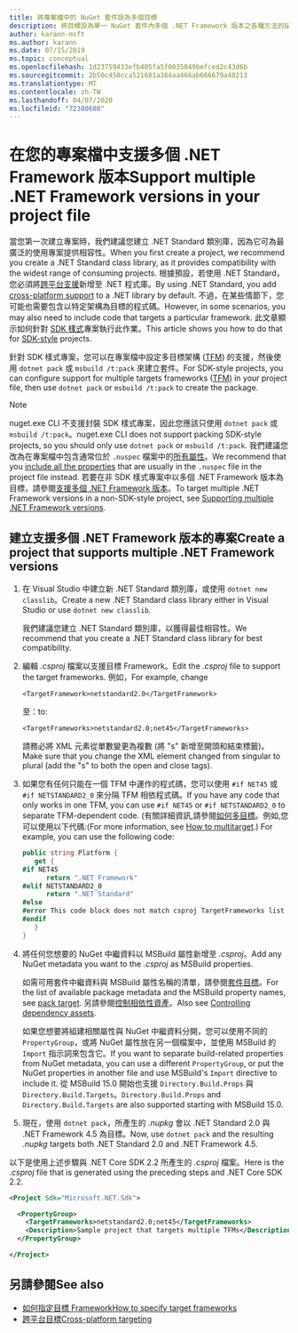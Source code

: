 ```yaml
---
title: 將專案檔中的 NuGet 套件設為多個目標
description: 將目標設為單一 NuGet 套件內多個 .NET Framework 版本之各種方法的描述。
author: karann-msft
ms.author: karann
ms.date: 07/15/2019
ms.topic: conceptual
ms.openlocfilehash: 1d23759433efb405fa5f0035049befced2c43d6b
ms.sourcegitcommit: 2b50c450cca521681a384aa466ab666679a40213
ms.translationtype: MT
ms.contentlocale: zh-TW
ms.lasthandoff: 04/07/2020
ms.locfileid: "72380680"
---
```

# <a name="support-multiple-net-framework-versions-in-your-project-file"></a><span data-ttu-id="66554-103">在您的專案檔中支援多個 .NET Framework 版本</span><span class="sxs-lookup"><span data-stu-id="66554-103">Support multiple .NET Framework versions in your project file</span></span>

<span data-ttu-id="66554-104">當您第一次建立專案時，我們建議您建立 .NET Standard 類別庫，因為它可為最廣泛的使用專案提供相容性。</span><span class="sxs-lookup"><span data-stu-id="66554-104">When you first create a project, we recommend you create a .NET Standard class library, as it provides compatibility with the widest range of consuming projects.</span></span> <span data-ttu-id="66554-105">根據預設，若使用 .NET Standard，您必須將[跨平台支援](/dotnet/standard/library-guidance/cross-platform-targeting)新增至 .NET 程式庫。</span><span class="sxs-lookup"><span data-stu-id="66554-105">By using .NET Standard, you add [cross-platform support](/dotnet/standard/library-guidance/cross-platform-targeting) to a .NET library by default.</span></span> <span data-ttu-id="66554-106">不過，在某些情節下，您可能也需要包含以特定架構為目標的程式碼。</span><span class="sxs-lookup"><span data-stu-id="66554-106">However, in some scenarios, you may also need to include code that targets a particular framework.</span></span> <span data-ttu-id="66554-107">此文章顯示如何針對 [SDK 樣式](../resources/check-project-format.md)專案執行此作業。</span><span class="sxs-lookup"><span data-stu-id="66554-107">This article shows you how to do that for [SDK-style](../resources/check-project-format.md) projects.</span></span>

<span data-ttu-id="66554-108">針對 SDK 樣式專案，您可以在專案檔中設定多目標架構 ([TFM](/dotnet/standard/frameworks)) 的支援，然後使用 `dotnet pack` 或 `msbuild /t:pack` 來建立套件。</span><span class="sxs-lookup"><span data-stu-id="66554-108">For SDK-style projects, you can configure support for multiple targets frameworks ([TFM](/dotnet/standard/frameworks)) in your project file, then use `dotnet pack` or `msbuild /t:pack` to create the package.</span></span>

> [!NOTE]
> <span data-ttu-id="66554-109">nuget.exe CLI 不支援封裝 SDK 樣式專案，因此您應該只使用 `dotnet pack` 或 `msbuild /t:pack`。</span><span class="sxs-lookup"><span data-stu-id="66554-109">nuget.exe CLI does not support packing SDK-style projects, so you should only use `dotnet pack` or `msbuild /t:pack`.</span></span> <span data-ttu-id="66554-110">我們建議您改為在專案檔中包含通常位於 `.nuspec` 檔案中的[所有屬性](../reference/msbuild-targets.md#pack-target)。</span><span class="sxs-lookup"><span data-stu-id="66554-110">We recommend that you [include all the properties](../reference/msbuild-targets.md#pack-target) that are usually in the `.nuspec` file in the project file instead.</span></span> <span data-ttu-id="66554-111">若要在非 SDK 樣式專案中以多個 .NET Framework 版本為目標，請參閱[支援多個 .NET Framework 版本](supporting-multiple-target-frameworks.md)。</span><span class="sxs-lookup"><span data-stu-id="66554-111">To target multiple .NET Framework versions in a non-SDK-style project, see [Supporting multiple .NET Framework versions](supporting-multiple-target-frameworks.md).</span></span>

## <a name="create-a-project-that-supports-multiple-net-framework-versions"></a><span data-ttu-id="66554-112">建立支援多個 .NET Framework 版本的專案</span><span class="sxs-lookup"><span data-stu-id="66554-112">Create a project that supports multiple .NET Framework versions</span></span>

1. <span data-ttu-id="66554-113">在 Visual Studio 中建立新 .NET Standard 類別庫，或使用 `dotnet new classlib`。</span><span class="sxs-lookup"><span data-stu-id="66554-113">Create a new .NET Standard class library either in Visual Studio or use `dotnet new classlib`.</span></span>

   <span data-ttu-id="66554-114">我們建議您建立 .NET Standard 類別庫，以獲得最佳相容性。</span><span class="sxs-lookup"><span data-stu-id="66554-114">We recommend that you create a .NET Standard class library for best compatibility.</span></span>

2. <span data-ttu-id="66554-115">編輯 *.csproj* 檔案以支援目標 Framework。</span><span class="sxs-lookup"><span data-stu-id="66554-115">Edit the *.csproj* file to support the target frameworks.</span></span> <span data-ttu-id="66554-116">例如，</span><span class="sxs-lookup"><span data-stu-id="66554-116">For example, change</span></span>
   
   `<TargetFramework>netstandard2.0</TargetFramework>`
   
   <span data-ttu-id="66554-117">至：</span><span class="sxs-lookup"><span data-stu-id="66554-117">to:</span></span>
   
   `<TargetFrameworks>netstandard2.0;net45</TargetFrameworks>`

   <span data-ttu-id="66554-118">請務必將 XML 元素從單數變更為複數 (將 "s" 新增至開頭和結束標籤)。</span><span class="sxs-lookup"><span data-stu-id="66554-118">Make sure that you change the XML element changed from singular to plural (add the "s" to both the open and close tags).</span></span>

3. <span data-ttu-id="66554-119">如果您有任何只能在一個 TFM 中運作的程式碼，您可以使用 `#if NET45` 或 `#if NETSTANDARD2_0` 來分隔 TFM 相依程式碼。</span><span class="sxs-lookup"><span data-stu-id="66554-119">If you have any code that only works in one TFM, you can use `#if NET45` or `#if NETSTANDARD2_0` to separate TFM-dependent code.</span></span> <span data-ttu-id="66554-120">(有關詳細資訊,請參閱[如何多目標](/dotnet/core/tutorials/libraries#how-to-multitarget)。例如,您可以使用以下代碼:</span><span class="sxs-lookup"><span data-stu-id="66554-120">(For more information, see [How to multitarget](/dotnet/core/tutorials/libraries#how-to-multitarget).) For example, you can use the following code:</span></span>

   ```csharp
   public string Platform {
      get {
   #if NET45
         return ".NET Framework"
   #elif NETSTANDARD2_0
         return ".NET Standard"
   #else
   #error This code block does not match csproj TargetFrameworks list
   #endif
      }
   }
   ```

4. <span data-ttu-id="66554-121">將任何您想要的 NuGet 中繼資料以 MSBuild 屬性新增至 *.csproj*。</span><span class="sxs-lookup"><span data-stu-id="66554-121">Add any NuGet metadata you want to the *.csproj* as MSBuild properties.</span></span>

   <span data-ttu-id="66554-122">如需可用套件中繼資料與 MSBuild 屬性名稱的清單，請參閱[套件目標](../reference/msbuild-targets.md#pack-target)。</span><span class="sxs-lookup"><span data-stu-id="66554-122">For the list of available package metadata and the MSBuild property names, see [pack target](../reference/msbuild-targets.md#pack-target).</span></span> <span data-ttu-id="66554-123">另請參閱[控制相依性資產](../consume-packages/package-references-in-project-files.md#controlling-dependency-assets)。</span><span class="sxs-lookup"><span data-stu-id="66554-123">Also see [Controlling dependency assets](../consume-packages/package-references-in-project-files.md#controlling-dependency-assets).</span></span>

   <span data-ttu-id="66554-124">如果您想要將組建相關屬性與 NuGet 中繼資料分開，您可以使用不同的 `PropertyGroup`，或將 NuGet 屬性放在另一個檔案中，並使用 MSBuild 的 `Import` 指示詞來包含它。</span><span class="sxs-lookup"><span data-stu-id="66554-124">If you want to separate build-related properties from NuGet metadata, you can use a different `PropertyGroup`, or put the NuGet properties in another file and use MSBuild's `Import` directive to include it.</span></span> <span data-ttu-id="66554-125">從 MSBuild 15.0 開始也支援 `Directory.Build.Props` 與 `Directory.Build.Targets`。</span><span class="sxs-lookup"><span data-stu-id="66554-125">`Directory.Build.Props` and `Directory.Build.Targets` are also supported starting with MSBuild 15.0.</span></span>

5. <span data-ttu-id="66554-126">現在，使用 `dotnet pack`，所產生的 *.nupkg* 會以 .NET Standard 2.0 與 .NET Framework 4.5 為目標。</span><span class="sxs-lookup"><span data-stu-id="66554-126">Now, use `dotnet pack` and the resulting *.nupkg* targets both .NET Standard 2.0 and .NET Framework 4.5.</span></span>

<span data-ttu-id="66554-127">以下是使用上述步驟與 .NET Core SDK 2.2 所產生的 *.csproj* 檔案。</span><span class="sxs-lookup"><span data-stu-id="66554-127">Here is the *.csproj* file that is generated using the preceding steps and .NET Core SDK 2.2.</span></span>

```xml
<Project Sdk="Microsoft.NET.Sdk">

  <PropertyGroup>
    <TargetFrameworks>netstandard2.0;net45</TargetFrameworks>
    <Description>Sample project that targets multiple TFMs</Description>
  </PropertyGroup>

</Project>
```

## <a name="see-also"></a><span data-ttu-id="66554-128">另請參閱</span><span class="sxs-lookup"><span data-stu-id="66554-128">See also</span></span>

* [<span data-ttu-id="66554-129">如何指定目標 Framework</span><span class="sxs-lookup"><span data-stu-id="66554-129">How to specify target frameworks</span></span>](/dotnet/standard/frameworks#how-to-specify-target-frameworks)
* [<span data-ttu-id="66554-130">跨平台目標</span><span class="sxs-lookup"><span data-stu-id="66554-130">Cross-platform targeting</span></span>](/dotnet/standard/library-guidance/cross-platform-targeting)
